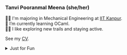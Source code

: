 <!--
**TanviPooranmal/TanviPooranmal** is a ✨ _special_ ✨ repository because its `README.md` (this file) appears on your GitHub profile. -->
### Tanvi Pooranmal Meena (she/her)
👩‍🎓 I'm majoring in Mechanical Engineering at [IIT Kanpur](https://www.iitk.ac.in/).  
🌱 I’m currently learning OCaml.  
🚴‍♀️ I like exploring new trails and staying active.  
<!--🤝 I contributed to [Astropy](https://github.com/astropy/astropy).  -->

See my [CV](https://drive.google.com/file/d/1X0k_9NCodCuM3C_k_VqecOmHQqGicRVN/view?usp=sharing).

<details>
  <summary> Just for Fun</summary>
  
  <!--START_SECTION:waka-->
![Code Time](http://img.shields.io/badge/Code%20Time-30%20hrs%2033%20mins-blue)

![Profile Views](http://img.shields.io/badge/Profile%20Views-0-blue)

**I'm a Night 🦉** 

```text
🌞 Morning                23 commits          █░░░░░░░░░░░░░░░░░░░░░░░░   02.76 % 
🌆 Daytime                217 commits         ███████░░░░░░░░░░░░░░░░░░   26.05 % 
🌃 Evening                305 commits         █████████░░░░░░░░░░░░░░░░   36.61 % 
🌙 Night                  288 commits         █████████░░░░░░░░░░░░░░░░   34.57 % 
```
📅 **I'm Most Productive on Saturday** 

```text
Monday                   71 commits          ██░░░░░░░░░░░░░░░░░░░░░░░   08.52 % 
Tuesday                  103 commits         ███░░░░░░░░░░░░░░░░░░░░░░   12.36 % 
Wednesday                100 commits         ███░░░░░░░░░░░░░░░░░░░░░░   12.00 % 
Thursday                 69 commits          ██░░░░░░░░░░░░░░░░░░░░░░░   08.28 % 
Friday                   186 commits         ██████░░░░░░░░░░░░░░░░░░░   22.33 % 
Saturday                 216 commits         ██████░░░░░░░░░░░░░░░░░░░   25.93 % 
Sunday                   88 commits          ███░░░░░░░░░░░░░░░░░░░░░░   10.56 % 
```


📊 **This Week I Spent My Time On** 

```text
🕑︎ Time Zone: Asia/Kolkata

💬 Programming Languages: 
JavaScript               12 hrs 10 mins      ██████████░░░░░░░░░░░░░░░   39.86 % 
Markdown                 4 hrs 51 mins       ████░░░░░░░░░░░░░░░░░░░░░   15.91 % 
CSS                      4 hrs 19 mins       ████░░░░░░░░░░░░░░░░░░░░░   14.15 % 
YAML                     2 hrs 45 mins       ██░░░░░░░░░░░░░░░░░░░░░░░   09.01 % 
Go                       1 hr 33 mins        █░░░░░░░░░░░░░░░░░░░░░░░░   05.12 % 

🔥 Editors: 
VS Code                  29 hrs 32 mins      ████████████████████████░   96.70 % 
Neovim                   56 mins             █░░░░░░░░░░░░░░░░░░░░░░░░   03.10 % 
Unknown Editor           3 mins              ░░░░░░░░░░░░░░░░░░░░░░░░░   00.20 % 

💻 Operating System: 
Linux                    30 hrs 33 mins      █████████████████████████   100.00 % 
```

**I Mostly Code in JavaScript** 

```text
JavaScript               11 repos            ████████░░░░░░░░░░░░░░░░░   30.56 % 
Go                       3 repos             ██░░░░░░░░░░░░░░░░░░░░░░░   08.33 % 
TypeScript               2 repos             █░░░░░░░░░░░░░░░░░░░░░░░░   05.56 % 
Lua                      1 repo              █░░░░░░░░░░░░░░░░░░░░░░░░   02.78 % 
TeX                      1 repo              █░░░░░░░░░░░░░░░░░░░░░░░░   02.78 % 
```




 Last Updated on 15/12/2024 18:48:03 UTC
<!--END_SECTION:waka-->
</details>

